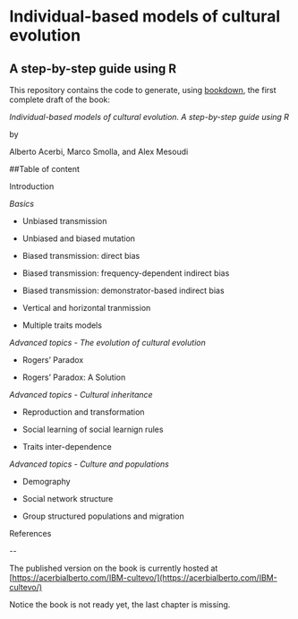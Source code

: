 # Individual-based models of cultural evolution

## A step-by-step guide using R

This repository contains the code to generate, using [bookdown](https://bookdown.org), the first complete draft of the book:

*Individual-based models of cultural evolution. A step-by-step guide using R*

by 

Alberto Acerbi, Marco Smolla, and Alex Mesoudi

##Table of content

Introduction

*Basics*

* Unbiased transmission

* Unbiased and biased mutation

* Biased transmission: direct bias

* Biased transmission: frequency-dependent indirect bias

* Biased transmission: demonstrator-based indirect bias

* Vertical and horizontal tranmission

* Multiple traits models

*Advanced topics - The evolution of cultural evolution*

* Rogers’ Paradox

* Rogers’ Paradox: A Solution

*Advanced topics - Cultural inheritance*

* Reproduction and transformation

* Social learning of social learnign rules

* Traits inter-dependence

*Advanced topics - Culture and populations*

* Demography

* Social network structure

* Group structured populations and migration

References

--

The published version on the book is currently hosted at [https://acerbialberto.com/IBM-cultevo/](https://acerbialberto.com/IBM-cultevo/)

Notice the book is not ready yet, the last chapter is missing.